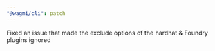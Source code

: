 ```yaml
---
"@wagmi/cli": patch
---
```


Fixed an issue that made the exclude options of the hardhat & Foundry plugins ignored
